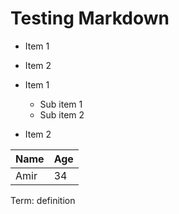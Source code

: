 # Testing Markdown

* Item 1
* Item 2


* Item 1

  - Sub item 1
  - Sub item 2
  
* Item 2

|Name|Age|
|----|---|
|Amir|34|

Term:
definition

